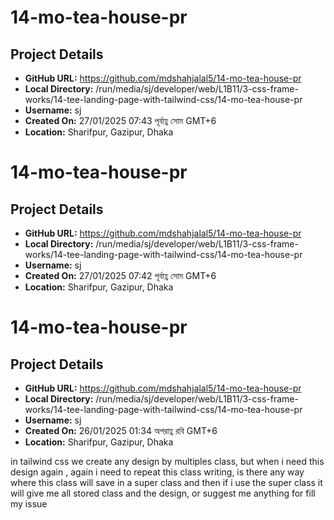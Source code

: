 # 14-mo-tea-house-pr

## Project Details
- **GitHub URL:** https://github.com/mdshahjalal5/14-mo-tea-house-pr
- **Local Directory:** /run/media/sj/developer/web/L1B11/3-css-frame-works/14-tee-landing-page-with-tailwind-css/14-mo-tea-house-pr
- **Username:** sj
- **Created On:** 27/01/2025 07:43 পূর্বাহ্ণ সোম GMT+6
- **Location:** Sharifpur, Gazipur, Dhaka


# 14-mo-tea-house-pr

## Project Details
- **GitHub URL:** https://github.com/mdshahjalal5/14-mo-tea-house-pr
- **Local Directory:** /run/media/sj/developer/web/L1B11/3-css-frame-works/14-tee-landing-page-with-tailwind-css/14-mo-tea-house-pr
- **Username:** sj
- **Created On:** 27/01/2025 07:42 পূর্বাহ্ণ সোম GMT+6
- **Location:** Sharifpur, Gazipur, Dhaka


# 14-mo-tea-house-pr

## Project Details

- **GitHub URL:** https://github.com/mdshahjalal5/14-mo-tea-house-pr
- **Local Directory:** /run/media/sj/developer/web/L1B11/3-css-frame-works/14-tee-landing-page-with-tailwind-css/14-mo-tea-house-pr
- **Username:** sj
- **Created On:** 26/01/2025 01:34 অপরাহ্ণ রবি GMT+6
- **Location:** Sharifpur, Gazipur, Dhaka

in tailwind css we create any design by multiples class, but when i need this design again , again i need to repeat this class writing, is there any way where this class will save in a super class and then if i use the super class it will give me all stored class and the design, or suggest me anything for fill my issue